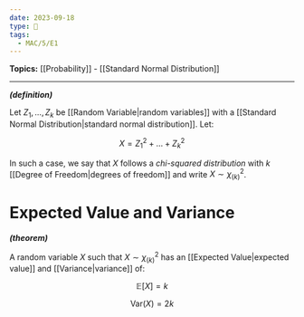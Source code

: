 ```yaml
---
date: 2023-09-18
type: 🧠
tags:
  - MAC/5/E1
---
```


**Topics:** [[Probability]] - [[Standard Normal Distribution]]

---

_**(definition)**_

Let $Z_{1}, \dots, Z_{k}$ be [[Random Variable|random variables]] with a [[Standard Normal Distribution|standard normal distribution]]. Let:

$$
X = Z_{1}^2 + \dots + Z_{k}^2
$$

In such a case, we say that $X$ follows a _chi-squared distribution_ with $k$ [[Degree of Freedom|degrees of freedom]] and write $X \sim \chi_{(k)}^2$.

# Expected Value and Variance

_**(theorem)**_

A random variable $X$ such that $X \sim \chi_{(k)}^2$ has an [[Expected Value|expected value]] and [[Variance|variance]] of:

$$
\mathbb{E}[X] = k
$$

$$
\mathrm{Var}(X) = 2k
$$
